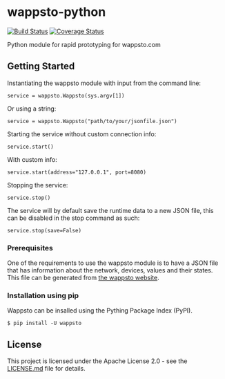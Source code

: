 # wappsto-python

[![Build Status](https://travis-ci.com/Wappsto/wappsto-python.svg?branch=master)](https://travis-ci.com/Wappsto/wappsto-python)
[![Coverage Status](https://coveralls.io/repos/github/Wappsto/wappsto-python/badge.svg?branch=master)](https://coveralls.io/github/Wappsto/wappsto-python?branch=master)

Python module for rapid prototyping for wappsto.com

## Getting Started

Instantiating the wappsto module with input from the command line:
```
service = wappsto.Wappsto(sys.argv[1])
```
Or using a string:
```
service = wappsto.Wappsto("path/to/your/jsonfile.json")
```
Starting the service without custom connection info:
```
service.start()
```
With custom info:
```
service.start(address="127.0.0.1", port=8080)
```
Stopping the service:
```
service.stop()
```
The service will by default save the runtime data to a new JSON file, this can be disabled in the stop command as such:
```
service.stop(save=False)
```

### Prerequisites

One of the requirements to use the wappsto module is to have a JSON file that has information about the network, devices, values and their states. This file can be generated from [the wappsto website](https://wappsto.com/).


### Installation using pip

Wappsto can be insalled using the Pything Package Index (PyPI).

```
$ pip install -U wappsto
```

## License

This project is licensed under the Apache License 2.0 - see the [LICENSE.md](LICENSE.md) file for details.
